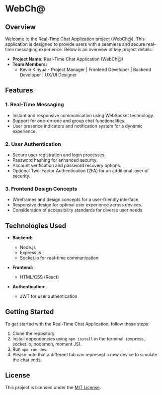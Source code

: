 # WebCh@

## Overview

Welcome to the Real-Time Chat Application project (WebCh@). This application is designed to provide users with a seamless and secure real-time messaging experience. 
Below is an overview of key project details:

- **Project Name:** Real-Time Chat Application (WebCh@)
- **Team Members:**
  - Kevin Kinyua - Project Manager | Frontend Developer | Backend Developer | UX/UI Designer

## Features

### 1. Real-Time Messaging
- Instant and responsive communication using WebSocket technology.
- Support for one-on-one and group chat functionalities.
- User presence indicators and notification system for a dynamic experience.

### 2. User Authentication
- Secure user registration and login processes.
- Password hashing for enhanced security.
- Account verification and password recovery options.
- Optional Two-Factor Authentication (2FA) for an additional layer of security.

### 3. Frontend Design Concepts
- Wireframes and design concepts for a user-friendly interface.
- Responsive design for optimal user experience across devices.
- Consideration of accessibility standards for diverse user needs.

## Technologies Used

- **Backend:**
  - Node.js
  - Express.js
  - Socket.io for real-time communication

- **Frontend:**
  - HTML/CSS (React)

- **Authentication:**
  - JWT for user authentication

## Getting Started

To get started with the Real-Time Chat Application, follow these steps:

1. Clone the repository.
2. Install dependencies using `npm install` in the terminal. (express, socket.io, nodemon, moment JS).
3. Run `npm run dev`.
4. Please note that a different tab can represent a new device to simulate the chat ends.

## License

This project is licensed under the [MIT License](LICENSE).



